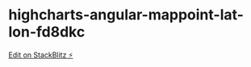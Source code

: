 # highcharts-angular-mappoint-lat-lon-fd8dkc

[Edit on StackBlitz ⚡️](https://stackblitz.com/edit/highcharts-angular-mappoint-lat-lon-fd8dkc)